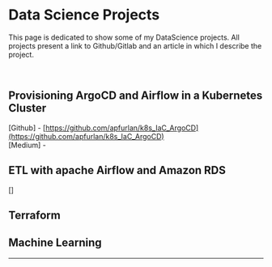 
# Data Science Projects

This page is dedicated to show some of my DataScience projects. All projects present a link to Github/Gitlab 
and an article in which I describe the project. 

&nbsp;
&nbsp;


## Provisioning ArgoCD and Airflow in a Kubernetes Cluster

[Github] - [https://github.com/apfurlan/k8s_IaC_ArgoCD](https://github.com/apfurlan/k8s_IaC_ArgoCD) \
[Medium] - 

## ETL with apache Airflow and Amazon RDS 

[]


## Terraform 


## Machine Learning
---

